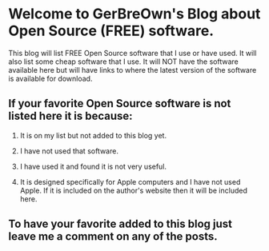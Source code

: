 # Welcome to GerBreOwn's Blog about Open Source (FREE) software.

This blog will list FREE Open Source software that I use or have used.  It will also list some cheap software that I use.  It will NOT have the software available here but will have links to where the latest version of the software is available for download.

## If your favorite Open Source software is not listed here it is because:

1.  It is on my list but not added to this blog yet.

2.  I have not used that software.

3.  I have used it and found it is not very useful.

4.  It is designed specifically for Apple computers and I have not used Apple.  If it is included on the author's website then it will be included here.

## To have your favorite added to this blog just leave me a comment on any of the posts.
